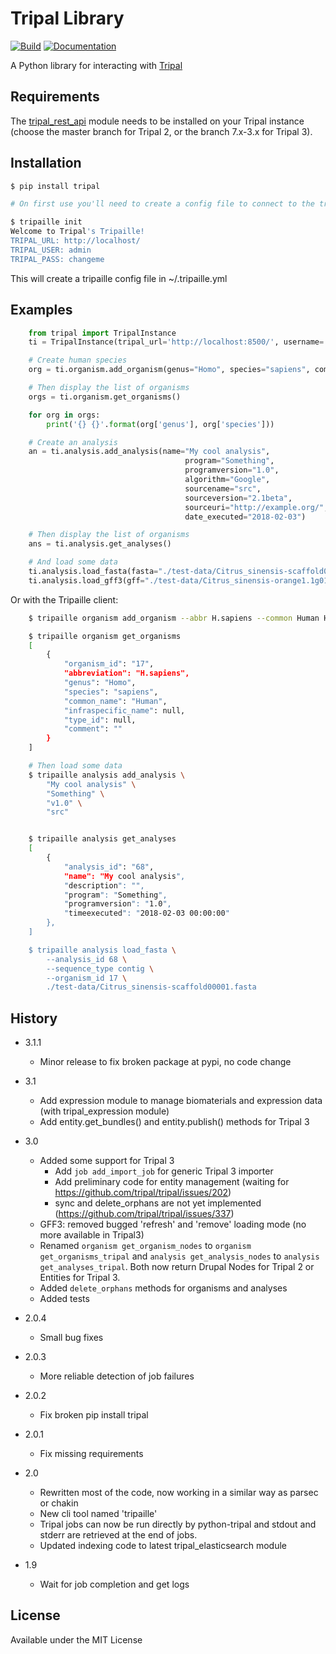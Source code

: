 # Tripal Library

[![Build](https://travis-ci.org/galaxy-genome-annotation/python-tripal.svg?branch=master)](https://travis-ci.org/galaxy-genome-annotation/python-tripal)
[![Documentation](https://readthedocs.org/projects/python-tripal/badge/?version=latest)](http://python-tripal.readthedocs.io/en/latest/?badge=latest)

A Python library for interacting with [Tripal](http://tripal.info/)

## Requirements

The [tripal_rest_api](http://github.com/abretaud/tripal_rest_api) module needs to be installed on your Tripal instance (choose the master branch for Tripal 2, or the branch 7.x-3.x for Tripal 3).

## Installation

```bash
$ pip install tripal

# On first use you'll need to create a config file to connect to the tripal server, just run:

$ tripaille init
Welcome to Tripal's Tripaille!
TRIPAL_URL: http://localhost/
TRIPAL_USER: admin
TRIPAL_PASS: changeme
```

This will create a tripaille config file in ~/.tripaille.yml

## Examples

```python
    from tripal import TripalInstance
    ti = TripalInstance(tripal_url='http://localhost:8500/', username='admin', password='changeme')

    # Create human species
    org = ti.organism.add_organism(genus="Homo", species="sapiens", common="Human", abbr="H.sapiens")

    # Then display the list of organisms
    orgs = ti.organism.get_organisms()

    for org in orgs:
        print('{} {}'.format(org['genus'], org['species']))

    # Create an analysis
    an = ti.analysis.add_analysis(name="My cool analysis",
                                       program="Something",
                                       programversion="1.0",
                                       algorithm="Google",
                                       sourcename="src",
                                       sourceversion="2.1beta",
                                       sourceuri="http://example.org/",
                                       date_executed="2018-02-03")

    # Then display the list of organisms
    ans = ti.analysis.get_analyses()

    # And load some data
    ti.analysis.load_fasta(fasta="./test-data/Citrus_sinensis-scaffold00001.fasta", analysis_id=ans[0]['analysis_id'], organism_id=orgs[0]['organism_id'])
    ti.analysis.load_gff3(gff="./test-data/Citrus_sinensis-orange1.1g015632m.g.gff3", analysis_id=ans[0]['analysis_id'], organism_id=orgs[0]['organism_id'])
```

Or with the Tripaille client:

```bash
    $ tripaille organism add_organism --abbr H.sapiens --common Human Homo sapiens

    $ tripaille organism get_organisms
    [
        {
            "organism_id": "17",
            "abbreviation": "H.sapiens",
            "genus": "Homo",
            "species": "sapiens",
            "common_name": "Human",
            "infraspecific_name": null,
            "type_id": null,
            "comment": ""
        }
    ]

    # Then load some data
    $ tripaille analysis add_analysis \
        "My cool analysis" \
        "Something" \
        "v1.0" \
        "src"


    $ tripaille analysis get_analyses
    [
        {
            "analysis_id": "68",
            "name": "My cool analysis",
            "description": "",
            "program": "Something",
            "programversion": "1.0",
            "timeexecuted": "2018-02-03 00:00:00"
        },
    ]

    $ tripaille analysis load_fasta \
        --analysis_id 68 \
        --sequence_type contig \
        --organism_id 17 \
        ./test-data/Citrus_sinensis-scaffold00001.fasta
```

## History

 - 3.1.1
    - Minor release to fix broken package at pypi, no code change

 - 3.1
    - Add expression module to manage biomaterials and expression data (with tripal_expression module)
    - Add entity.get_bundles() and entity.publish() methods for Tripal 3

 - 3.0
    - Added some support for Tripal 3
        - Add `job add_import_job` for generic Tripal 3 importer
        - Add preliminary code for entity management (waiting for https://github.com/tripal/tripal/issues/202)
        - sync and delete_orphans are not yet implemented (https://github.com/tripal/tripal/issues/337)
    - GFF3: removed bugged 'refresh' and 'remove' loading mode (no more available in Tripal3)
    - Renamed `organism get_organism_nodes` to `organism get_organisms_tripal`
      and `analysis get_analysis_nodes` to `analysis get_analyses_tripal`.
      Both now return Drupal Nodes for Tripal 2 or Entities for Tripal 3.
    - Added `delete_orphans` methods for organisms and analyses
    - Added tests

 - 2.0.4
    - Small bug fixes

 - 2.0.3
    - More reliable detection of job failures

 - 2.0.2
    - Fix broken pip install tripal

 - 2.0.1
    - Fix missing requirements

 - 2.0
    - Rewritten most of the code, now working in a similar way as parsec or chakin
    - New cli tool named 'tripaille'
    - Tripal jobs can now be run directly by python-tripal and stdout and stderr are retrieved at the end of jobs.
    - Updated indexing code to latest tripal_elasticsearch module

 - 1.9
    - Wait for job completion and get logs

## License

Available under the MIT License
